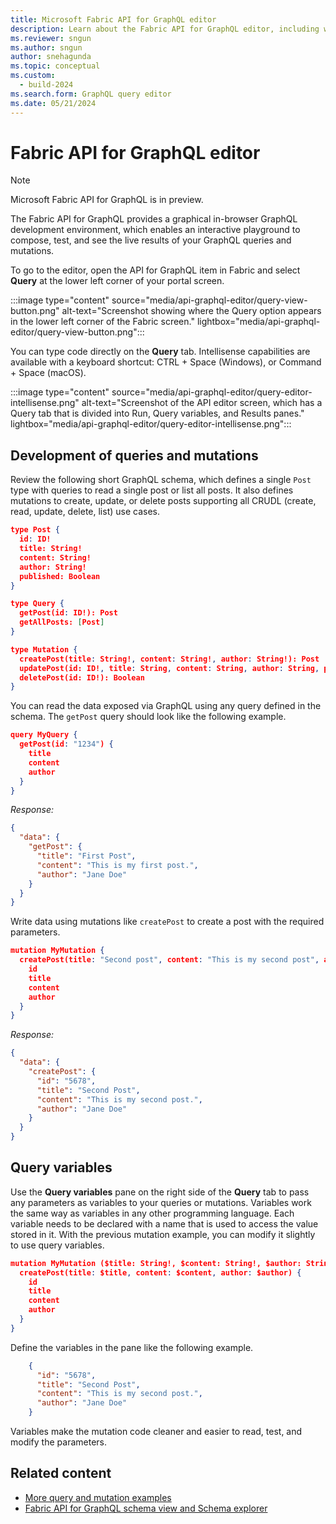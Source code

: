 ```yaml
---
title: Microsoft Fabric API for GraphQL editor
description: Learn about the Fabric API for GraphQL editor, including where to find the editor and what the editor screen looks like.
ms.reviewer: sngun
ms.author: sngun
author: snehagunda
ms.topic: conceptual
ms.custom:
  - build-2024
ms.search.form: GraphQL query editor
ms.date: 05/21/2024
---
```


# Fabric API for GraphQL editor

> [!NOTE]
> Microsoft Fabric API for GraphQL is in preview.

The Fabric API for GraphQL provides a graphical in-browser GraphQL development environment, which enables an interactive playground to compose, test, and see the live results of your GraphQL queries and mutations.

To go to the editor, open the API for GraphQL item in Fabric and select **Query** at the lower left corner of your portal screen.

:::image type="content" source="media/api-graphql-editor/query-view-button.png" alt-text="Screenshot showing where the Query option appears in the lower left corner of the Fabric screen." lightbox="media/api-graphql-editor/query-view-button.png":::

You can type code directly on the **Query** tab. Intellisense capabilities are available with a keyboard shortcut: CTRL + Space (Windows), or Command + Space (macOS).

:::image type="content" source="media/api-graphql-editor/query-editor-intellisense.png" alt-text="Screenshot of the API editor screen, which has a Query tab that is divided into Run, Query variables, and Results panes." lightbox="media/api-graphql-editor/query-editor-intellisense.png":::

## Development of queries and mutations

Review the following short GraphQL schema, which defines a single `Post` type with queries to read a single post or list all posts. It also defines mutations to create, update, or delete posts supporting all CRUDL (create, read, update, delete, list) use cases.

```json
type Post {
  id: ID!
  title: String!
  content: String!
  author: String!
  published: Boolean
}

type Query {
  getPost(id: ID!): Post
  getAllPosts: [Post]
}

type Mutation {
  createPost(title: String!, content: String!, author: String!): Post
  updatePost(id: ID!, title: String, content: String, author: String, published: Boolean): Post
  deletePost(id: ID!): Boolean
}
```

You can read the data exposed via GraphQL using any query defined in the schema. The `getPost` query should look like the following example.

```json
query MyQuery {
  getPost(id: "1234") {
    title
    content
    author
  }
}
```

*Response:*

```json
{
  "data": {
    "getPost": {
      "title": "First Post",
      "content": "This is my first post.",
      "author": "Jane Doe"
    }
  }
}
```

Write data using mutations like `createPost` to create a post with the required parameters.

```json
mutation MyMutation {
  createPost(title: "Second post", content: "This is my second post", author: "Jane Doe", published: false) {
    id
    title
    content
    author
  }
}
```

*Response:*

```json
{
  "data": {
    "createPost": {
      "id": "5678",
      "title": "Second Post",
      "content": "This is my second post.",
      "author": "Jane Doe"
    }
  }
}
```

## Query variables

Use the **Query variables** pane on the right side of the **Query** tab to pass any parameters as variables to your queries or mutations. Variables work the same way as variables in any other programming language. Each variable needs to be declared with a name that is used to access the value stored in it. With the previous mutation example, you can modify it slightly to use query variables.

```json
mutation MyMutation ($title: String!, $content: String!, $author: String!){
  createPost(title: $title, content: $content, author: $author) {
    id
    title
    content
    author
  }
}
```

Define the variables in the pane like the following example.

```json
    {
      "id": "5678",
      "title": "Second Post",
      "content": "This is my second post.",
      "author": "Jane Doe"
    }
```

Variables make the mutation code cleaner and easier to read, test, and modify the parameters.

## Related content

- [More query and mutation examples](/azure/data-api-builder/graphql#supported-root-types)
- [Fabric API for GraphQL schema view and Schema explorer](graphql-schema-view.md)
